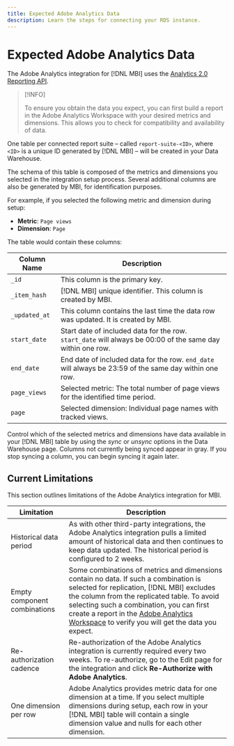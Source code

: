 ```yaml
---
title: Expected Adobe Analytics Data
description: Learn the steps for connecting your RDS instance.
---
```


# Expected Adobe Analytics Data

The Adobe Analytics integration for [!DNL MBI] uses the [Analytics 2.0 Reporting API](https://developer.adobe.com/analytics-apis/docs/2.0/#!AdobeDocs/analytics-2.0-apis/master/README.md).

>[!INFO]
>
>To ensure you obtain the data you expect, you can first build a report in the Adobe Analytics Workspace with your desired metrics and dimensions. This allows you to check for compatibility and availability of data.

One table per connected report suite – called `report-suite-<ID>`, where `<ID>` is a unique ID generated by [!DNL MBI] – will be created in your Data Warehouse.

The schema of this table is composed of the metrics and dimensions you selected in the integration setup process. Several additional columns are also be generated by MBI, for identification purposes.

For example, if you selected the following metric and dimension during setup:
- **Metric**: `Page views`
- **Dimension**: `Page`

The table would contain these columns:

| Column Name | Description |
| --- | --- |
| `_id` | This column is the primary key. |
| `_item_hash` | [!DNL MBI] unique identifier. This column is created by MBI.|
| `_updated_at` | This column contains the last time the data row was updated. It is created by MBI.|
| `start_date` | Start date of included data for the row. `start_date` will always be 00:00 of the same day within one row.|
| `end_date` | End date of included data for the row. `end_date` will always be 23:59 of the same day within one row.|
| `page_views` | Selected metric: The total number of page views for the identified time period.|
| `page` | Selected dimension: Individual page names with tracked views.|

Control which of the selected metrics and dimensions have data available in your [!DNL MBI] table by using the *sync* or *unsync* options in the Data Warehouse page. Columns not currently being synced appear in gray. If you stop syncing a column, you can begin syncing it again later.

## Current Limitations

This section outlines limitations of the Adobe Analytics integration for MBI.

| Limitation | Description |
| --- | --- |
| Historical data period | As with other third-party integrations, the Adobe Analytics integration pulls a limited amount of historical data and then continues to keep data updated. The historical period is configured to 2 weeks. |
| Empty component combinations | Some combinations of metrics and dimensions contain no data. If such a combination is selected for replication, [!DNL MBI] excludes the column from the replicated table. To avoid selecting such a combination, you can first create a report in the [Adobe Analytics Workspace](https://experienceleague.adobe.com/docs/analytics/analyze/analysis-workspace/home.html?lang=en) to verify you will get the data you expect. |
| Re-authorization cadence | Re-authorization of the Adobe Analytics integration is currently required every two weeks. To re-authorize, go to the Edit page for the integration and click **Re-Authorize with Adobe Analytics**. |
| One dimension per row | Adobe Analytics provides metric data for one dimension at a time. If you select multiple dimensions during setup, each row in your [!DNL MBI] table will contain a single dimension value and nulls for each other dimension. |
